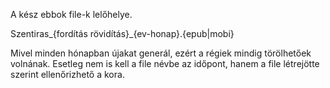 A kész ebbok file-k lelőhelye.

Szentiras_{fordítás rövidítás}_{ev-honap}.{epub|mobi}

Mivel minden hónapban újakat generál, ezért a régiek mindig törölhetőek volnának. Esetleg nem is kell a file névbe az időpont, hanem a file létrejötte szerint ellenőrizhető a kora.